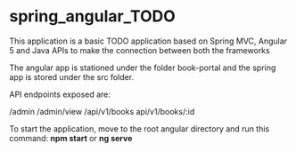 # spring_angular_TODO
This application is a basic TODO application based on Spring MVC, Angular 5 and Java APIs to make the connection between both the frameworks

The angular app is stationed under the folder book-portal and the spring app is stored under the src folder.

API endpoints exposed are:

/admin
/admin/view
/api/v1/books
api/v1/books/:id

To start the application, move to the root angular directory and run this command: **npm start** or **ng serve**
